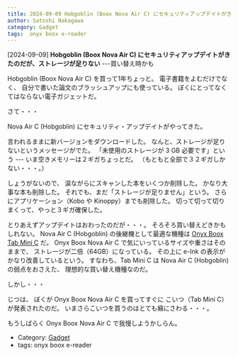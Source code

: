 ```yaml
---
title: 2024-09-09 Hobgoblin (Boox Nova Air C) にセキュリティアップデイトがきたのだが、ストレージが足りない ---買い替え時かも
author: Satoshi Nakagawa
category: Gadget
tags:  onyx boox e-reader
---
```


[2024-09-09] **Hobgoblin (Boox Nova Air C) にセキュリティアップデイトがきたのだが、ストレージが足りない**  ---買い替え時かも

 Hobgoblin (Boox Nova Air C) を買って1年ちょっと。
電子書籍をよむだけでなく、
自分で書いた論文のブラッシュアップにも使っている。
ぼくにとってなくてはならない電子ガジェットだ。

 さて・・・

 Nova Air C (Hobgoblin) にセキュリティ・アップデイトがやってきた。

 言われるままに新バージョンをダウンロードした。
なんと、ストレージが足りないというメッセージがでた。
「未使用のストレージが 3 GB 必要です」という
--- いま空きメモリーは２ギガちょっとだ。
（もともと全部で３２ギガしかない・・・。）

 しょうがないので、
涙ながらにスキャンした本をいくつか削除した。
かなり大事な本も削除した。
それでも、まだ「ストレージが足りません」という。
さらにアプリケーション（Kobo や Kinoppy）までも削除した。
切って切って切りまくって、やっと３ギガ確保した。

 とりあえずアップデイトはおわったのだが・・・。
そろそろ買い替えどきかもしれない。
Nova Air C (Hobgoblin) の後継機として最適な機種は
[Onyx Boox Tab Mini C](https://sktgroup.co.jp/boox-tabminic/) だ。
Onyx Boox Nova Air C で気にいっているサイズや重さはそのままで、
ストレージが二倍（64GB）になっている。
その上に e-Ink の表示がかなり改善しているという。
すなわち、Tab Mini C は Nova Air C (Hobgoblin) の弱点をおさえた、
理想的な買い替え機種なのだ。

 しかし・・・

 じつは、
ぼくが Onyx Boox Nova Air C を買ってすぐに
こいつ（Tab Mini C）が発表されたのだ。
いまさらこいつを買うのはとても癪にさわる・・・。

 もうしばらく Onyx Boox Nova Air C で我慢しようかしらん。

- Category: [Gadget](https://merapano.github.io/categories.html#Gadget)
- tags:  onyx boox e-reader
